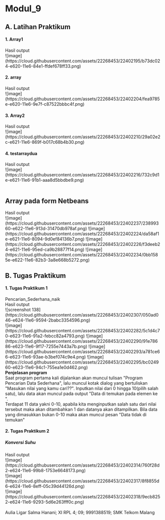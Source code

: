 # Modul_9
<h2>A. Latihan Praktikum</h2>
<h4>1. Array1</h4>
Hasil output<br>
![image](https://cloud.githubusercontent.com/assets/22268453/22402195/b73dc024-e620-11e6-84e1-ffdef678ff33.png)
<h4>2. array</h4>
Hasil output<br>
![image](https://cloud.githubusercontent.com/assets/22268453/22402204/fea9785e-e620-11e6-9e7f-c87522bbbc4f.png)
<h4>3. Array2</h4>
Hasil output<br>
![image](https://cloud.githubusercontent.com/assets/22268453/22402210/29a02e2c-e621-11e6-869f-b017c68b4b30.png)
<h4>4. testarraydua</h4>
Hasil output<br>
![image](https://cloud.githubusercontent.com/assets/22268453/22402216/732c9d1e-e621-11e6-91b1-aaa8d5bbdbe9.png)<br><br>
<h2>Array pada form Netbeans</h2>
Hasil output<br>
![image](https://cloud.githubusercontent.com/assets/22268453/22402237/23899360-e622-11e6-913d-31470db978af.png)
![image](https://cloud.githubusercontent.com/assets/22268453/22402224/da58af1e-e621-11e6-8094-9d0ef84136b7.png)
![image](https://cloud.githubusercontent.com/assets/22268453/22402226/f3deeb24-e621-11e6-95ed-ca9b28877f14.png)
![image](https://cloud.githubusercontent.com/assets/22268453/22402234/0bb1585e-e622-11e6-82b3-3a8e668b5272.png)<br>
<h2>B. Tugas Praktikum</h2>
<h4>1. Tugas Praktikum 1</h4>
</h5>Pencarian_Sederhana_naik</h5><br>
Hasil output<br>
![screenshot 138](https://cloud.githubusercontent.com/assets/22268453/22402307/050ad046-e624-11e6-9594-2babc3354596.png)<br>
![image](https://cloud.githubusercontent.com/assets/22268453/22402282/5c1d4c70-e623-11e6-91a2-febcc82a4793.png)
![image](https://cloud.githubusercontent.com/assets/22268453/22402290/91e78686-e623-11e6-9f17-7255e7443a7b.png)
![image](https://cloud.githubusercontent.com/assets/22268453/22402293/a781ce66-e623-11e6-93ae-b3bef074c9e4.png)
![image](https://cloud.githubusercontent.com/assets/22268453/22402295/bc024960-e623-11e6-94c1-755ea1e0d462.png)<br>
<b>Penjelasan program</b><br>
Saat program pertama kali dijalankan akan muncul tulisan "Program Pencarian Data Sederhana", lalu muncul kotak dialog yang bertuliskan 
"Masukan nilai yang kamu cari??". Inputkan nilai dari 0 hingga 10(pilih salah satu), lalu data akan muncul pada output "Data di temukan 
pada elemen ke ".<br>
Terdapat 11 data yakni 0-10, apabila kita menginputkan salah satu dari nilai tersebut maka akan ditambahkan 1 dan datanya akan ditampilkan.
Bila data yang dimasukkan bukan 0-10 maka akan muncul pesan "Data tidak di temukan"
<h4>2. Tugas Praktikum 2</h4>
<h5>Konversi Suhu</h5>
Hasil output<br>
![image](https://cloud.githubusercontent.com/assets/22268453/22402314/760f28d2-e624-11e6-99b8-1753e6648173.png)<br>
![image](https://cloud.githubusercontent.com/assets/22268453/22402317/8f8855d6-e624-11e6-8eff-05c39d44126d.png)<br>
![image](https://cloud.githubusercontent.com/assets/22268453/22402318/9ecb8252-e624-11e6-9293-5d6e263fff0c.png)<br><br>
Aulia Ligar Salma Hanani; XI RPL 4; 09; 9991388519; SMK Telkom Malang
